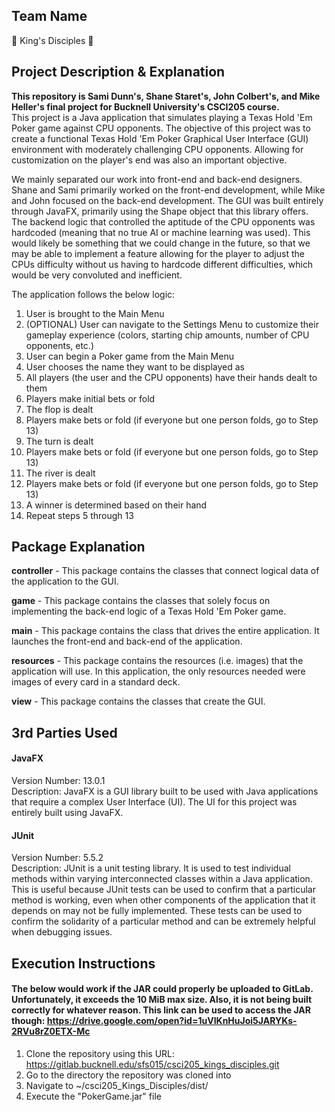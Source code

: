 ## Team Name
:crown: King's Disciples :crown:

## Project Description & Explanation
**This repository is Sami Dunn's, Shane Staret's, John Colbert's, and Mike Heller's final project for Bucknell University's CSCI205 course.**  
This project is a Java application that simulates playing a Texas Hold 'Em Poker game against CPU opponents. The objective of this project was to create a functional Texas Hold 'Em Poker Graphical User Interface (GUI) environment with moderately challenging CPU opponents. Allowing for customization on the player's end was also an important objective.  
  
We mainly separated our work into front-end and back-end designers. Shane and Sami primarily worked on the front-end development, while Mike and John focused on the back-end development. The GUI was built entirely through JavaFX, primarily using the Shape object that this library offers. The backend logic that controlled the aptitude of the CPU opponents was hardcoded (meaning that no true AI or machine learning was used). This would likely be something that we could change in the future, so that we may be able to implement a feature allowing for the player to adjust the CPUs difficulty without us having to hardcode different difficulties, which would be very convoluted and inefficient. 
  
The application follows the below logic:
1. User is brought to the Main Menu
2. (OPTIONAL) User can navigate to the Settings Menu to customize their gameplay experience (colors, starting chip amounts, number of CPU opponents, etc.)
3. User can begin a Poker game from the Main Menu
4. User chooses the name they want to be displayed as
5. All players (the user and the CPU opponents) have their hands dealt to them
6. Players make initial bets or fold
7. The flop is dealt
8. Players make bets or fold (if everyone but one person folds, go to Step 13)
9. The turn is dealt
10. Players make bets or fold (if everyone but one person folds, go to Step 13)
11. The river is dealt
12. Players make bets or fold (if everyone but one person folds, go to Step 13)
13. A winner is determined based on their hand
14. Repeat steps 5 through 13

## Package Explanation
**controller** - This package contains the classes that connect logical data of the application to the GUI.   
  
**game** - This package contains the classes that solely focus on implementing the back-end logic of a Texas Hold 'Em Poker game.   
  
**main** - This package contains the class that drives the entire application. It launches the front-end and back-end of the application.
  
**resources** - This package contains the resources (i.e. images) that the application will use. In this application, the only resources needed were images of every card in a standard deck. 
  
**view** - This package contains the classes that create the GUI.   

## 3rd Parties Used
#### **JavaFX**  
Version Number: 13.0.1  
Description: JavaFX is a GUI library built to be used with Java applications that require a complex User Interface (UI). The UI for this project was entirely built using JavaFX.  
  
#### **JUnit**  
Version Number: 5.5.2  
Description: JUnit is a unit testing library. It is used to test individual methods within varying interconnected classes within a Java application. This is useful because JUnit tests can be used to confirm that a particular method is working, even when other components of the application that it depends on may not be fully implemented. These tests can be used to confirm the solidarity of a particular method and can be extremely helpful when debugging issues.  
  
## Execution Instructions
#### The below would work if the JAR could properly be uploaded to GitLab. Unfortunately, it exceeds the 10 MiB max size. Also, it is not being built correctly for whatever reason. This link can be used to access the JAR though: https://drive.google.com/open?id=1uVIKnHuJoi5JARYKs-2RVu8rZ0ETX-Mc  
1. Clone the repository using this URL: https://gitlab.bucknell.edu/sfs015/csci205_kings_disciples.git
2. Go to the directory the repository was cloned into
3. Navigate to ~/csci205_Kings_Disciples/dist/
4. Execute the "PokerGame.jar" file
